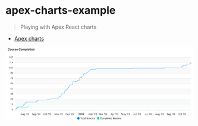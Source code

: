 # apex-charts-example

> Playing with Apex React charts

- [Apex charts](https://apexcharts.com/)

![Example course completion chart](./images/chart.png)
